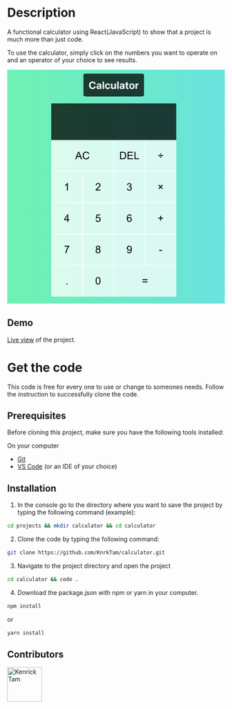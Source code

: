 # Description

A functional calculator using React(JavaScript) to show that a project is much more than just code.

To use the calculator, simply click on the numbers you want to operate on and an operator of your choice to see results.

![Thumbnail](https://raw.githubusercontent.com/KnrkTam/calculator/main/public/calculator.png)

## Demo

[Live view](https://knrktam.github.io/calculator/) of the project.

# Get the code

This code is free for every one to use or change to someones needs. Follow the instruction to successfully clone the code.

## Prerequisites

Before cloning this project, make sure you have the following tools installed:

On your computer

- [Git](https://git-scm.com/downloads)
- [VS Code](https://code.visualstudio.com/download) (or an IDE of your choice)


## Installation

1. In the console go to the directory where you want to save the project by typing the following command (example):

```bash
cd projects && mkdir calculator && cd calculator
```

2. Clone the code by typing the following command:

```bash
git clone https://github.com/KnrkTam/calculator.git
```

3. Navigate to the project directory and open the project

```bash
cd calculator && code .
```

4. Download the package.json with npm or yarn in your computer.

```bash
npm install 
``` 
or
```bash 
yarn install 
```



## Contributors

[//]: contributor-faces

<a href="https://github.com/KnrkTam"><img src="https://avatars.githubusercontent.com/u/99338991?s=96&v=4" title="Kenrick Tam" width="80" height="80"></a>

[//]: contributor-faces